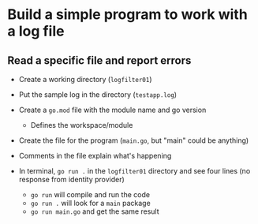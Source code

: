 # Build a simple program to work with a log file

## Read a specific file and report errors

* Create a working directory (`logfilter01`)
* Put the sample log in the directory (`testapp.log`)

* Create a `go.mod` file with the module name and go version
  * Defines the workspace/module

* Create the file for the program (`main.go`, but "main" could be anything)
* Comments in the file explain what's happening

* In terminal, `go run .` in the `logfilter01` directory and see four lines (no response from identity provider)
  * `go run` will compile and run the code
  * `go run .` will look for a `main` package
  * `go run main.go` and get the same result
